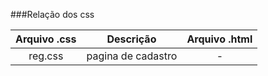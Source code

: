 ###Relação dos css

| Arquivo .css | Descrição | Arquivo .html |
|:------------:|:---------:|:-------------:|
| reg.css      | pagina de cadastro | - |
